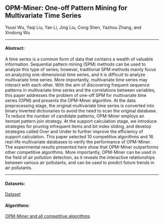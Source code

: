## OPM-Miner: One-off Pattern Mining for Multivariate Time Series

Youxi Wu, Yaqi Liu, Yan Li, Jing Liu, Cong Shen, Yazhou Zhang, and Xindong Wu

***

#### Abstract:
A time series is a common form of data that contains a wealth of valuable information. Sequential pattern mining (SPM) methods can be used to analyze this type of series; however, traditional SPM methods mainly focus on analyzing one-dimensional time series, and it is difficult to analyze multivariate time series. More importantly, multivariate time series may interact with each other. With the aim of discovering frequent sequence patterns in multivariate time series and the correlations between variables, this paper addresses the problem of one-off SPM for multivariate time series (OPM) and presents the OPM-Miner algorithm. At the data preprocessing stage, the original multivariate time series is converted into binary inverted dictionaries to avoid the need to scan the original database. To reduce the number of candidate patterns, OPM-Miner employs an itemset pattern join strategy. At the support calculation stage, we introduce strategies for pruning infrequent items and bit index sliding, and develop strategies called Over and Under to further improve the efficiency of support calculation. This paper selected 10 competitive algorithms and 16 real-life multivariate databases to verify the performance of OPM-Miner. The experimental results presented here show that OPM-Miner outperforms other competitive algorithms. More importantly, OPM-Miner can be used in the field of air pollution detection, as it reveals the interactive relationships between various air pollutants, and can be used to predict future trends in air pollutants. 

---

#### Datasets:
[Dataset](https://github.com/wuc567/Pattern-Mining/blob/master/OPM-Miner/DataSets)

#### Algorithms:

[OPM-Miner and all competitive algorithms](https://github.com/wuc567/Pattern-Mining/blob/master/OPM-Miner/Algorithms)
 

